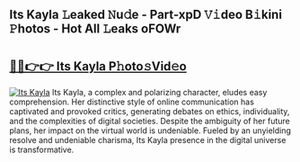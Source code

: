 ## Its Kayla 𝙻eaked 𝙽u𝚍e - Part-xpD 𝚅𝚒deo B𝚒kini 𝙿hotos - Hot All 𝙻eaks oFOWr

# <h2><a href="http://ld4uxq.urlbe.top/?page=Its+Kayla">🔗🔗👉👉 Its Kayla P𝚑oto𝚜Vid𝚎o</a></h2>

[![Its Kayla](https://i.imgur.com/eBuTRDB.gif)](http://ld4uxq.urlbe.top/?page=Its+Kayla)
Its Kayla, a complex and polarizing character, eludes easy comprehension. Her distinctive style of online communication has captivated and provoked critics, generating debates on ethics, individuality, and the complexities of digital societies. Despite the ambiguity of her future plans, her impact on the virtual world is undeniable. Fueled by an unyielding resolve and undeniable charisma, Its Kayla presence in the digital universe is transformative.
